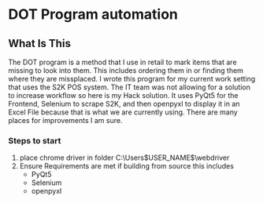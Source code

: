 # DOT Program automation

## What Is This

The DOT program is a method that I use in retail to mark items that are missing to look into them. This includes ordering them in or finding them where they are missplaced. I wrote this program for my current work setting that uses the S2K POS system. The IT team was not allowing for a solution to increase workflow so here is my Hack solution. It uses PyQt5 for the Frontend, Selenium to scrape S2K, and then openpyxl to display it in an Excel File because that is what we are currently using. There are many places for improvements I am sure.

### Steps to start

1. place chrome driver in folder C:\Users\$USER_NAME$\webdriver
2. Ensure Requirements are met if building from source this includes
    * PyQt5
    * Selenium
    * openpyxl
